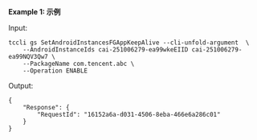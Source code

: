 **Example 1: 示例**



Input: 

```
tccli gs SetAndroidInstancesFGAppKeepAlive --cli-unfold-argument  \
    --AndroidInstanceIds cai-251006279-ea99wkeEIID cai-251006279-ea99NQV3Qw7 \
    --PackageName com.tencent.abc \
    --Operation ENABLE
```

Output: 
```
{
    "Response": {
        "RequestId": "16152a6a-d031-4506-8eba-466e6a286c01"
    }
}
```

